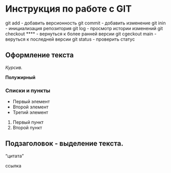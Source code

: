 # Инструкция по работе с GIT 
git add - добавить версионность
git commit - добавить изменение
git inin - инициализация репозитория
git log - просмотр истории изменений
git checkout **** - вернуться к более ранней версии
git cgeckout main - веруться к последней версии
git status - проверить статус

## Оформление текста
*Курсив.*

**Полужирный**

### Списки и пункты
* Первый элемент
* Второй элемент
* Третий элемент

1. Первый пункт
2. Второй пункт 

## Подзаголовок - выделение текста.

<q>цитата

<a>ссылка


